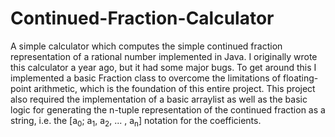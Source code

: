 # Continued-Fraction-Calculator
A simple calculator which computes the simple continued fraction representation of a rational number implemented in Java.
I originally wrote this calculator a year ago, but it had some major bugs. To get around this I implemented a basic Fraction class to overcome the limitations of floating-point arithmetic, which is the foundation of this entire project.
This project also required the implementation of a basic arraylist as well as the basic logic for generating the n-tuple representation of the continued fraction as a string, i.e. the [a<sub>0</sub>; a<sub>1</sub>, a<sub>2</sub>, ... , a<sub>n</sub>] notation for the coefficients.
